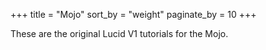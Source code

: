 +++
title = "Mojo"
sort_by = "weight"
paginate_by = 10
+++

These are the original Lucid V1 tutorials for the Mojo.